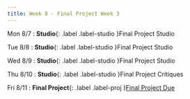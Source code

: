 ```yaml
---
title: Week 8 - Final Project Week 3
---
```


Mon 8/7
: **Studio**{: .label .label-studio }Final Project Studio

Tue 8/8
: **Studio**{: .label .label-studio }Final Project Studio

Wed 8/9
: **Studio**{: .label .label-studio }Final Project Studio

Thu 8/10
: **Studio**{: .label .label-studio }Final Project Critiques

Fri 8/11
: **Final Project**{: .label .label-proj }[Final Project Due](#)
